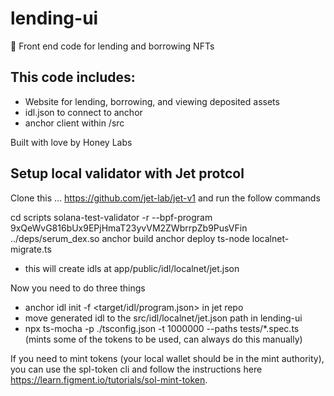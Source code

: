 # lending-ui

🏦 Front end code for lending and borrowing NFTs

## This code includes:

- Website for lending, borrowing, and viewing deposited assets
- idl.json to connect to anchor
- anchor client within /src

Built with love by Honey Labs


## Setup local validator with Jet protcol

Clone this ... https://github.com/jet-lab/jet-v1
and run the follow commands 

cd scripts
solana-test-validator -r --bpf-program 9xQeWvG816bUx9EPjHmaT23yvVM2ZWbrrpZb9PusVFin ../deps/serum_dex.so
anchor build 
anchor deploy
ts-node localnet-migrate.ts

- this will create idls at app/public/idl/localnet/jet.json

Now you need to do three things
  - anchor idl init -f <target/idl/program.json> <program-id> in jet repo
  - move generated idl to the src/idl/localnet/jet.json path in lending-ui
  - npx ts-mocha -p ./tsconfig.json -t 1000000 --paths tests/*.spec.ts (mints some of the tokens to be used, can always do this manually)

If you need to mint tokens (your local wallet should be in the mint authority), you can use the spl-token cli and follow the instructions here https://learn.figment.io/tutorials/sol-mint-token.